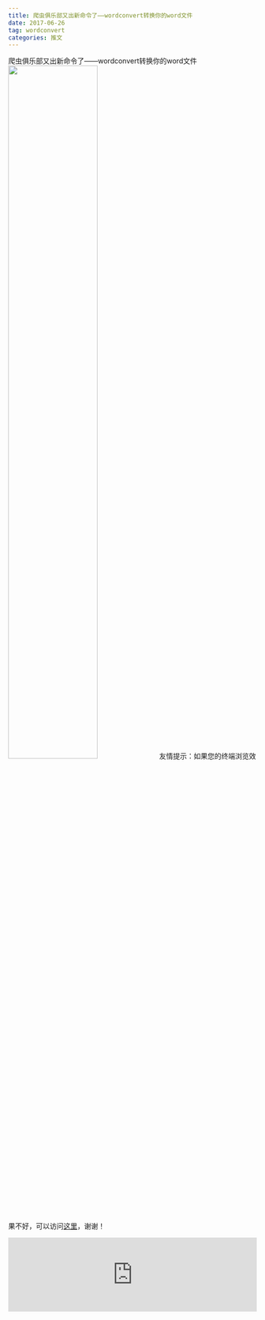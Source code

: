 ```yaml
---
title: 爬虫俱乐部又出新命令了——wordconvert转换你的word文件
date: 2017-06-26
tag: wordconvert
categories: 推文
---
```

爬虫俱乐部又出新命令了——wordconvert转换你的word文件
<img src="http://mmbiz.qpic.cn/mmbiz_jpg/ACviaWTBFxhbgEIF4N7SzpTq3YsdggC1Cgd9DW11TyKNueREgVQmLHdvkP9bxPwvsx4qoLBqeJoKnicUod8zVXiaQ/0?wx_fmt.jpeg" style="width: 60%; height: auto;"/><!--more-->
友情提示：如果您的终端浏览效果不好，可以访问[这里](https://stata-club.github.io/stata_article/2017-06-26.html)，谢谢！
<iframe src="https://stata-club.github.io/stata_article/2017-06-26.html" id="iframepage" frameborder="0" scrolling="no" marginheight="0" marginwidth="0" width="100%" onLoad="iFrameHeight()"></iframe>
<script type="text/javascript" language="javascript">
function iFrameHeight() {
var ifm= document.getElementById("iframepage");
var subWeb = document.frames ? document.frames["iframepage"].document : ifm.contentDocument;   
if(ifm != null && subWeb != null) {
 ifm.height = subWeb.body.scrollHeight;
} 
} 
</script> 